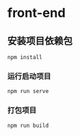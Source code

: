 # front-end

## 安装项目依赖包
```
npm install
```

### 运行启动项目
```
npm run serve
```

### 打包项目
```
npm run build
```
